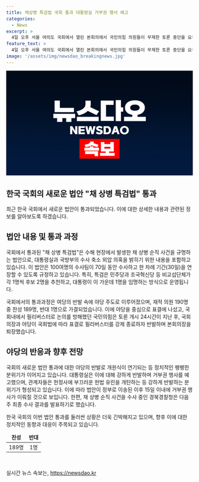 ```yaml
---
title: 채상병 특검법 국회 통과 대통령실 거부권 행사 예고
categories:
  - News
excerpt: >
  4일 오후 서울 여의도 국회에서 열린 본회의에서 국민의힘 의원들이 무제한 토론 중단을 요구한 우원식 국회의장에게 항의하고, ‘채 상병 특검법’이 야당 주도로 통과됐다. 김재섭 의원을 제외한 국민의힘 의원들은 반대 표를 던지며 표결에 나섰고, 필리버스터로 토론을 방해한 국민의힘은 개원식 불참 선언과 개원식 연기를 선언했다. 특검법은 채상병 순직 사건과 대통령실, 국방부의 수사 축소 외압 의혹을 밝히기 위한 것으로, 대통령이 임명하는 특검은 단순히 후보를 추천하는 구조다. 채상병 순직 사건을 수사 중인 경북경찰청은 다음주 최종 수사 결과를 발표할 예정이다.
feature_text: >
  4일 오후 서울 여의도 국회에서 열린 본회의에서 국민의힘 의원들이 무제한 토론 중단을 요구한 우원식 국회의장에게 항의하고, ‘채 상병 특검법’이 야당 주도로 통과됐다. 김재섭 의원을 제외한 국민의힘 의원들은 반대 표를 던지며 표결에 나섰고, 필리버스터로 토론을 방해한 국민의힘은 개원식 불참 선언과 개원식 연기를 선언했다. 특검법은 채상병 순직 사건과 대통령실, 국방부의 수사 축소 외압 의혹을 밝히기 위한 것으로, 대통령이 임명하는 특검은 단순히 후보를 추천하는 구조다. 채상병 순직 사건을 수사 중인 경북경찰청은 다음주 최종 수사 결과를 발표할 예정이다.
image: '/assets/img/newsdao_breakingnews.jpg'
---
```


<p><img src="/assets/img/newsdao_breakingnews.jpg" alt="firstkoreanews 속보" /></p>

<h2 data-ke-size="size26">한국 국회의 새로운 법안 "채 상병 특검법" 통과</h2>

<p data-ke-size="size16">최근 한국 국회에서 새로운 법안이 통과되었습니다. 이에 대한 상세한 내용과 관련된 정보를 알아보도록 하겠습니다.</p>

<h2 data-ke-size="size24">법안 내용 및 통과 과정</h2>

<p data-ke-size="size16">국회에서 통과된 "채 상병 특검법"은 수해 현장에서 발생한 채 상병 순직 사건을 규명하는 법안으로, 대통령실과 국방부의 수사 축소 외압 의혹을 밝히기 위한 내용을 포함하고 있습니다. 이 법안은 100여명의 수사팀이 70일 동안 수사하고 한 차례 기간(30일)을 연장할 수 있도록 규정하고 있습니다. 특히, 특검은 민주당과 조국혁신당 등 비교섭단체가 각 1명씩 후보 2명을 추천하고, 대통령이 이 가운데 1명을 임명하는 방식으로 운영됩니다.</p>

<p data-ke-size="size16">국회에서의 통과과정은 여당의 반발 속에 야당 주도로 이루어졌으며, 재적 의원 190명 중 찬성 189명, 반대 1명으로 가결되었습니다. 이에 야당을 중심으로 표결에 나섰고, 국회내에서 필리버스터로 논의를 방해했던 국민의힘은 토론 개시 24시간이 지난 후, 국회의장과 야당이 국회법에 따라 표결로 필리버스터를 강제 종료하자 반발하며 본회의장을 퇴장했습니다.</p>

<h2 data-ke-size="size24">야당의 반응과 향후 전망</h2>

<p data-ke-size="size16">국회의 새로운 법안 통과에 대한 야당의 반발로 개원식이 연기되는 등 정치적인 팽팽한 분위기가 이어지고 있습니다. 대통령실은 이에 대해 강하게 반발하며 거부권 행사를 예고했으며, 관계자들은 헌정사에 부끄러운 헌법 유린을 개탄하는 등 강하게 반발하는 분위기가 형성되고 있습니다. 이에 따라 법안이 정부로 이송된 이후 15일 이내에 거부권 행사가 이뤄질 것으로 보입니다. 한편, 채 상병 순직 사건을 수사 중인 경북경찰청은 다음주 최종 수사 결과를 발표하기로 했습니다.</p>

<p data-ke-size="size16">한국 국회의 이번 법안 통과를 둘러싼 상황은 더욱 긴박해지고 있으며, 향후 이에 대한 정치적인 동향과 대응이 주목되고 있습니다.</p>

<table>
    <thead>
        <tr>
            <td style="text-align: center; height: 17px;"><b>찬성</b></td>
            <td style="text-align: center; height: 17px;"><b>반대</b></td>
        </tr>
    </thead>
    <tbody>
        <tr>
            <td style="text-align: center; height: 17px;">189명</td>
            <td style="text-align: center; height: 17px;">1명</td>
        </tr>
    </tbody>
</table>

<p data-ke-size="size16">&nbsp;</p>
실시간 뉴스 속보는, <a href="https://newsdao.kr" rel="dofollow">https://newsdao.kr</a>


